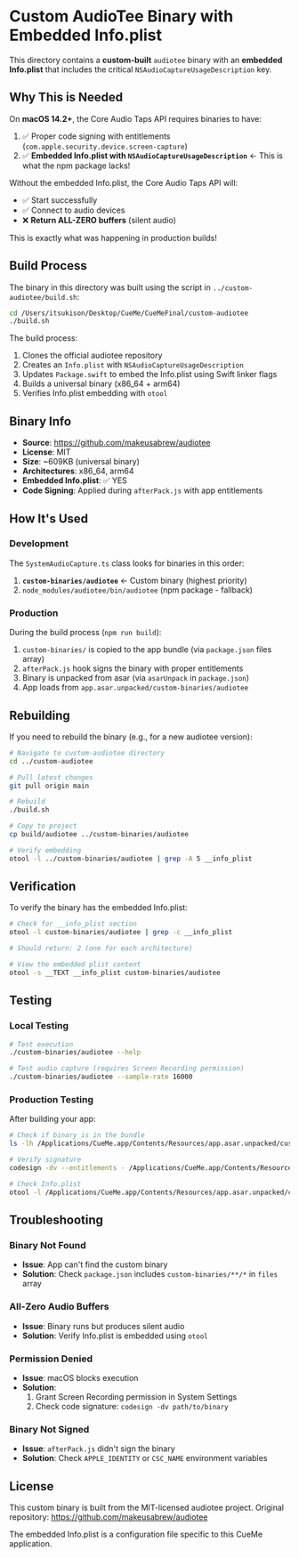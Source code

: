 # Custom AudioTee Binary with Embedded Info.plist

This directory contains a **custom-built** `audiotee` binary with an **embedded Info.plist** that includes the critical `NSAudioCaptureUsageDescription` key.

## Why This is Needed

On **macOS 14.2+**, the Core Audio Taps API requires binaries to have:

1. ✅ Proper code signing with entitlements (`com.apple.security.device.screen-capture`)
2. ✅ **Embedded Info.plist with `NSAudioCaptureUsageDescription`** ← This is what the npm package lacks!

Without the embedded Info.plist, the Core Audio Taps API will:

- ✅ Start successfully
- ✅ Connect to audio devices
- ❌ **Return ALL-ZERO buffers** (silent audio)

This is exactly what was happening in production builds!

## Build Process

The binary in this directory was built using the script in `../custom-audiotee/build.sh`:

```bash
cd /Users/itsukison/Desktop/CueMe/CueMeFinal/custom-audiotee
./build.sh
```

The build process:

1. Clones the official audiotee repository
2. Creates an `Info.plist` with `NSAudioCaptureUsageDescription`
3. Updates `Package.swift` to embed the Info.plist using Swift linker flags
4. Builds a universal binary (x86_64 + arm64)
5. Verifies Info.plist embedding with `otool`

## Binary Info

- **Source**: https://github.com/makeusabrew/audiotee
- **License**: MIT
- **Size**: ~609KB (universal binary)
- **Architectures**: x86_64, arm64
- **Embedded Info.plist**: ✅ YES
- **Code Signing**: Applied during `afterPack.js` with app entitlements

## How It's Used

### Development

The `SystemAudioCapture.ts` class looks for binaries in this order:

1. **`custom-binaries/audiotee`** ← Custom binary (highest priority)
2. `node_modules/audiotee/bin/audiotee` (npm package - fallback)

### Production

During the build process (`npm run build`):

1. `custom-binaries/` is copied to the app bundle (via `package.json` files array)
2. `afterPack.js` hook signs the binary with proper entitlements
3. Binary is unpacked from asar (via `asarUnpack` in `package.json`)
4. App loads from `app.asar.unpacked/custom-binaries/audiotee`

## Rebuilding

If you need to rebuild the binary (e.g., for a new audiotee version):

```bash
# Navigate to custom-audiotee directory
cd ../custom-audiotee

# Pull latest changes
git pull origin main

# Rebuild
./build.sh

# Copy to project
cp build/audiotee ../custom-binaries/audiotee

# Verify embedding
otool -l ../custom-binaries/audiotee | grep -A 5 __info_plist
```

## Verification

To verify the binary has the embedded Info.plist:

```bash
# Check for __info_plist section
otool -l custom-binaries/audiotee | grep -c __info_plist

# Should return: 2 (one for each architecture)

# View the embedded plist content
otool -s __TEXT __info_plist custom-binaries/audiotee
```

## Testing

### Local Testing

```bash
# Test execution
./custom-binaries/audiotee --help

# Test audio capture (requires Screen Recording permission)
./custom-binaries/audiotee --sample-rate 16000
```

### Production Testing

After building your app:

```bash
# Check if binary is in the bundle
ls -lh /Applications/CueMe.app/Contents/Resources/app.asar.unpacked/custom-binaries/

# Verify signature
codesign -dv --entitlements - /Applications/CueMe.app/Contents/Resources/app.asar.unpacked/custom-binaries/audiotee

# Check Info.plist
otool -l /Applications/CueMe.app/Contents/Resources/app.asar.unpacked/custom-binaries/audiotee | grep __info_plist
```

## Troubleshooting

### Binary Not Found

- **Issue**: App can't find the custom binary
- **Solution**: Check `package.json` includes `custom-binaries/**/*` in `files` array

### All-Zero Audio Buffers

- **Issue**: Binary runs but produces silent audio
- **Solution**: Verify Info.plist is embedded using `otool`

### Permission Denied

- **Issue**: macOS blocks execution
- **Solution**:
  1. Grant Screen Recording permission in System Settings
  2. Check code signature: `codesign -dv path/to/binary`

### Binary Not Signed

- **Issue**: `afterPack.js` didn't sign the binary
- **Solution**: Check `APPLE_IDENTITY` or `CSC_NAME` environment variables

## License

This custom binary is built from the MIT-licensed audiotee project.
Original repository: https://github.com/makeusabrew/audiotee

The embedded Info.plist is a configuration file specific to this CueMe application.
